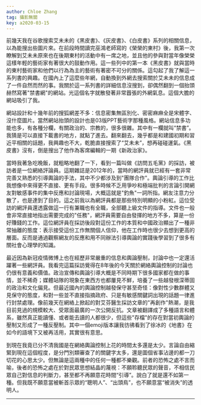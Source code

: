```yaml
---
author: Chloe Zhang
tag: 攝影無關
key: a2020-03-15
---
```


前幾天我在谷歌搜索艾未未的《黑皮書》、《灰皮書》、《白皮書》系列的相關信息，以為能搜出些圖片來。在前段時間讀完巫鴻老師寫的《榮榮的東村》後，我第一次瞭解到艾未未原來也在後期東村的活動中有一席之地，並且他的參與對當年像榮榮這樣年輕的藝術家有著很大的鼓動作用。這一些列中的第一本《黑皮書》就與當時的東村藝術家和他們以行為為主的藝術有著密不可分的關係。這勾起了我了解這一系列書的興趣。在國內上了這麼些年網，自動換到外網去搜索關於艾未未的信息成了一件自然而然的事。我關於這一系列書的詳細信息沒搜到，卻偶然翻到一個抬頭赫然寫著"禁書網"的網站。光這個名字就散發著非常囂張的外網氣息。這個大膽的網站吸引了我。

網站設計和十幾年前的搜狐網差不多：信息密集無區別化、密密麻麻全是宋體字、沒什麼圖片。當然網站抬頭的設計也是03版PPT藝術字那種風格。網站信息多功能也多，有各種分欄，有關政治的、宗教的，很多很雜。其中有一欄就叫“禁書”。我猜是可以直接下載書的地方，就點了進去。翻來翻去，幾乎都是和建國初期和習近平相關的話題，我興趣也不大，乾脆直接搜索了“艾未未”，想再碰碰運氣。《黑皮書》沒有，倒是搜出了他作為客席編輯的一期《新政治家》。 

當時我著急吃晚飯，就粗略地翻了一下，看到一篇叫做《訪問五毛黨》的採訪，被訪者是一位網絡評論員。這期雜誌是2012年的，當時的網評員就已經有一套非常完善又熟悉的引導輿論的手法，其中不少都涉及到"團隊合作"。輿論引導的工作比我想像中來得更不直接、更有手段。很多時候不乏用爭吵和極端批判的言論引開網友對敏感事件的集中反應和討論現場，大概這就是"釣魚"一詞所指。網友注意力分散了，也是達到了目的。這之前我以為網評員都是那些特別明顯的小粉紅。這位受訪的網評員還透露做這一行有兼職也有全職，全部聽上級文件的指導。文件也一般會非常直接地指出需要完成的"任務"，網評員需要自由發揮的地方不多，算是一份好賺錢的工作。這位網評員在採訪後段對這份工作的本質和中國政治顯出了一種非常抽離的態度：表示接受這份工作無關個人信仰，他在工作時也很少去想到更高的層面。反而是通過觀察網友的反應和用不同辦法引導輿論的實踐後學習到了很多有關社會心理學的知識。

最近因為新冠疫情微博上也在經歷非常嚴重的信息和輿論壓制，討論中也一定還活躍著一些網評員。我看完這篇採訪覺得在8年後的今天關於網絡輿論控制的討論也仍很有意義和價值。政治宣傳和輿論引導大概是不同時期下很多國家都在做的事情，並不稀奇；媒體站隊的現象在東西方也都屢見不鮮，培養了一些越發根深蒂固的政治和文化偏見。但最近國內的輿論控制越發保守甚至奇怪：像對性少數群體又見保守的態度，和對一些並不直接指摘政府、只是有敏感關鍵詞出現的話題一律進行封禁處理。像前幾天在網絡上掀起的對艾芬醫生採訪文章的"再創作"熱潮，是我目前見過的規模較大、受眾面最廣的一次公開反抗。文章被翻譯成了多種語言和體系，雖然真正能讀懂、或者能去讀的人都很少，但這些"存檔"的存在對當初輿論的壓制又形成了一種反壓制。其中一個emoji版本讓我彷彿看到了徐冰的《地書》在如今的語境下又被再活用，其實很有意思。

到現在我竟已分不清我國是在網絡輿論控制上花的時間太多還是太少。言論自由縮緊到現在這個程度，是分門別類審查了的關鍵字太多，還是圖個省事沾邊的都一刀切花的心思太少。但無論是這兩種中的任何一種都不樂觀。前者的恐怖之處不言而喻，後者的恐怖之處在於對民眾思想結晶的蔑視：不願聆聽民眾的聲音，不相信民眾自己對信息的判斷力，甚至都不再願意花時間“引導”。說白了就是還不如第一種。但我既不願意當被斬首示眾的“聰明人”、“出頭鳥”，也不願意當“被消失”的透明人。

---
